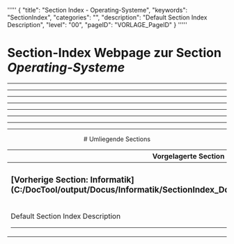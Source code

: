 '''''
{
"title": "Section Index - Operating-Systeme",
"keywords": "SectionIndex",
"categories": "",
"description": "Default Section Index Description",
"level": "00",
"pageID": "VORLAGE_PageID"
}
'''''


<h1>Section-Index Webpage zur Section <i>Operating-Systeme</i></h1>

<hr><hr><hr><hr><hr><center><hr><hr><hr> # Umliegende Sections
 </h2><br><table><thead> <tr> <th><center>Vorgelagerte Section</center></th> <th><center>Nachgelagerte Section</center></th></tr></thead><tbody><tr><td><h3>[Vorherige Section: Informatik](C:/DocTool/output/Docus/Informatik/SectionIndex_DocTooloutputDocusInformatik.html)</h3><br>Default Section Index Description<hr></td><td><h3>[Nachfolgende Section: Grundbegriffe](C:/DocTool/content/Docus/Informatik/Grundbegriffe/DateiFormate/SI_Text_SectionIndex_DocToolcontentDocusInformatikGrundbegriffeDateiFormate.md)</h3><br>Default Section Index Description<hr></td></tr></tbody></table>